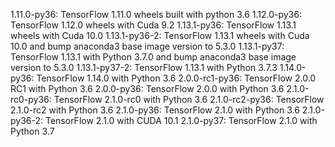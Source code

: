 1.11.0-py36: TensorFlow 1.11.0 wheels built with python 3.6
1.12.0-py36: TensorFlow 1.12.0 wheels with Cuda 9.2
1.13.1-py36: TensorFlow 1.13.1 wheels with Cuda 10.0
1.13.1-py36-2: TensorFlow 1.13.1 wheels with Cuda 10.0 and bump anaconda3 base image version to 5.3.0 
1.13.1-py37: TensorFlow 1.13.1 with Python 3.7.0 and bump anaconda3 base image version to 5.3.0 
1.13.1-py37-2: TensorFlow 1.13.1 with Python 3.7.3
1.14.0-py36: TensorFlow 1.14.0 with Python 3.6
2.0.0-rc1-py36: TensorFlow 2.0.0 RC1 with Python 3.6
2.0.0-py36: TensorFlow 2.0.0 with Python 3.6
2.1.0-rc0-py36: TensorFlow 2.1.0-rc0 with Python 3.6
2.1.0-rc2-py36: TensorFlow 2.1.0-rc2 with Python 3.6
2.1.0-py36: TensorFlow 2.1.0 with Python 3.6
2.1.0-py36-2: TensorFlow 2.1.0 with CUDA 10.1
2.1.0-py37: TensorFlow 2.1.0 with Python 3.7
